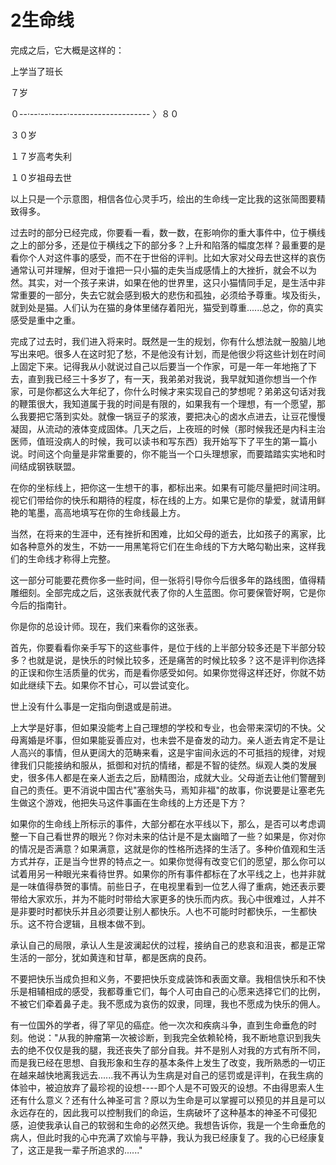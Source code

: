 # 2生命线

完成之后，它大概是这样的：

上学当了班长

７岁

０--·--·--·----·-------------------- 〉８０

３０岁

１７岁高考失利

１０岁祖母去世

以上只是一个示意图，相信各位心灵手巧，绘出的生命线一定比我的这张简图要精致得多。

过去时的部分已经完成，你要看一看，数一数，在影响你的重大事件中，位于横线之上的部分多，还是位于横线之下的部分多？上升和陷落的幅度怎样？最重要的是看你个人对这件事的感受，而不在于世俗的评判。比如大家对父母去世这样的哀伤通常认可并理解，但对于谁把一只小猫的走失当成感情上的大挫折，就会不以为然。其实，对一个孩子来讲，如果在他的世界里，这只小猫情同手足，是生活中非常重要的一部分，失去它就会感到极大的悲伤和孤独，必须给予尊重。埃及街头，就到处是猫。人们认为在猫的身体里储存着阳光，猫受到尊重......总之，你的真实感受是重中之重。

完成了过去时，我们进入将来时。既然是一生的规划，你有什么想法就一股脑儿地写出来吧。很多人在这时犯了愁，不是他没有计划，而是他很少将这些计划在时间上固定下来。记得我从小就说过自己以后要当一个作家，可是一年一年地拖了下去，直到我已经三十多岁了，有一天，我弟弟对我说，我早就知道你想当一个作家，可是你都这么大年纪了，你什么时候才来实现自己的梦想呢？弟弟这句话对我的鞭策很大，我知道属于我的时间是有限的，如果我有一个理想，有一个愿望，那么我要把它落到实处。就像一锅豆子的浆液，要把决心的卤水点进去，让豆花慢慢凝固，从流动的液体变成固体。几天之后，上夜班的时候（那时候我还是内科主治医师，值班没病人的时候，我可以读书和写东西）我开始写下了平生的第一篇小说。时间这个向量是非常重要的，你不能当一个口头理想家，而要踏踏实实地和时间结成钢铁联盟。

在你的坐标线上，把你这一生想干的事，都标出来。如果有可能尽量把时间注明。视它们带给你的快乐和期待的程度，标在线的上方。如果它是你的挚爱，就请用鲜艳的笔墨，高高地填写在你的生命线最上方。

当然，在将来的生涯中，还有挫折和困难，比如父母的逝去，比如孩子的离家，比如各种意外的发生，不妨一一用黑笔将它们在生命线的下方大略勾勒出来，这样我们的生命线才称得上完整。

这一部分可能要花费你多一些时间，但一张将引导你今后很多年的路线图，值得精雕细刻。全部完成之后，这张表就代表了你的人生蓝图。你可要保管好啊，它是你今后的指南针。

你是你的总设计师。现在，我们来看你的这张表。

首先，你要看看你亲手写下的这些事件，是位于线的上半部分较多还是下半部分较多？也就是说，是快乐的时候比较多，还是痛苦的时候比较多？这不是评判你选择的正误和你生活质量的优劣，而是看你感受如何。如果你觉得这样还好，你就不妨如此继续下去。如果你不甘心，可以尝试变化。

世上没有什么事是一定指向倒退或是前进。

上大学是好事，但如果没能考上自己理想的学校和专业，也会带来深切的不快。父母离婚是坏事，但如果能妥善应对，也未尝不是奋发的动力。亲人逝去肯定不是让人高兴的事情，但从更阔大的范畴来看，这是宇宙间永远的不可抵挡的规律，对规律我们只能接纳和服从，抵御和对抗的情绪，都是不智的徒然。纵观人类的发展史，很多伟人都是在亲人逝去之后，励精图治，成就大业。父母逝去让他们警醒到自己的责任。更不消说中国古代"塞翁失马，焉知非福"的故事，你说要是让塞老先生做这个游戏，他把失马这件事画在生命线的上方还是下方？

如果你的生命线上所标示的事件，大部分都在水平线以下，那么，是否可以考虑调整一下自己看世界的眼光？你对未来的估计是不是太幽暗了一些？如果是，你对你的情况是否满意？如果满意，这就是你的性格所选择的生活了。多种价值观和生活方式并存，正是当今世界的特点之一。如果你觉得有改变它们的愿望，那么你可以试着用另一种眼光来看待世界。如果你的所有事件都标在了水平线之上，也并非就是一味值得恭贺的事情。前些日子，在电视里看到一位艺人得了重病，她还表示要带给大家欢乐，并为不能时时带给大家更多的快乐而内疚。我心中很难过，人并不是非要时时都快乐并且必须要让别人都快乐。人也不可能时时都快乐，一生都快乐。这不符合逻辑，且根本做不到。

承认自己的局限，承认人生是波澜起伏的过程，接纳自己的悲哀和沮丧，都是正常生活的一部分，犹如黄连和甘草，都是医病的良药。

不要把快乐当成负担和义务，不要把快乐变成装饰和表面文章。我相信快乐和不快乐是相辅相成的感受，我都尊重它们，每个人可由自己的心愿来选择它们的比例，不被它们牵着鼻子走。我不愿成为哀伤的奴隶，同理，我也不愿成为快乐的佣人。

有一位国外的学者，得了罕见的癌症。他一次次和疾病斗争，直到生命垂危的时刻。他说："从我的肿瘤第一次被诊断，到我完全依赖轮椅，我不断地意识到我失去的绝不仅仅是我的腿，我还丧失了部分自我。并不是别人对我的方式有所不同，而是我已经在思想、自我形象和生存的基本条件上发生了改变，我所熟悉的一切正在越来越快地离我远去......我不再认为生病是对自己的惩罚或是评判，在我生病的体验中，被迫放弃了最珍视的设想----即个人是不可毁灭的设想。不由得思索人生还有什么意义？还有什么神圣可言？原以为生命是可以掌握可以预见的并且是可以永远存在的，因此我可以控制我们的命运，生病破坏了这种基本的神圣不可侵犯感，迫使我承认自己的软弱和生命的必然灭绝。我想告诉你，我是一个生命垂危的病人，但此时我的心中充满了欢愉与平静，我认为我已经康复了。我的心已经康复了，这正是我一辈子所追求的......"
